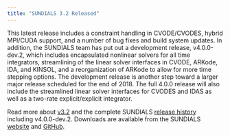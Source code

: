 ```yaml
---
title: "SUNDIALS 3.2 Released"
---
```


This latest release includes a constraint handling in CVODE/CVODES, hybrid MPI/CUDA support, and a number of bug fixes and build system updates. In addition, the SUNDIALS team has put out a development release, v4.0.0-dev.2, which  includes encapsulated nonlinear solvers for all time integrators, streamlining of the linear solver interfaces in CVODE, ARKode, IDA, and KINSOL, and a reorganization of ARKode to allow for more time stepping options. The development release is another step toward a larger major release scheduled for the end of 2018. The full 4.0.0 release will also include the streamlined linear solver interfaces for CVODES and IDAS as well as a two-rate explicit/explicit integrator.  

Read more about [v3.2](https://computation.llnl.gov/projects/sundials/sundials-software) and the complete SUNDIALS [release history](https://computation.llnl.gov/projects/sundials/release-history) including v4.0.0-dev.2. Downloads are available from the SUNDIALS [website](https://computation.llnl.gov/projects/sundials) and [GitHub](https://github.com/LLNL/sundials).
